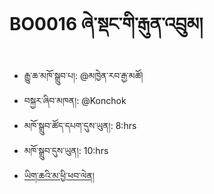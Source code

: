 # BO0016 ཞེ་སྡང་གི་རྒུན་འབྲུམ།
- རྒྱུ་ཆ་མཁོ་སྒྲུབ་པ།: @མཁྱེན་རབ་རྒྱ་མཚོ།
- བསྐྱར་ཞིབ་མཁན།: @Konchok
- མཁོ་སྒྲུབ་ཚོད་དཔག་དུས་ཡུན།: 8:hrs
- མཁོ་སྒྲུབ་དུས་ཡུན།: 10:hrs
- [ཡིག་ཆའི་མ་ཕྱི་ཕབ་ལེན།](https://github.com/MonlamAI/BO0016/releases/download/0016/default.pdf)
